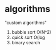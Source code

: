 # algorithms
"custom algorithms"
1) bubble sort O(N^2) 
2) quick sort O(log 
3) binary search       
          
     
    
   
